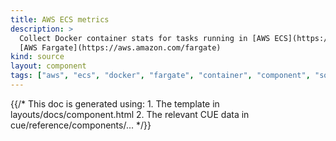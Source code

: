 ```yaml
---
title: AWS ECS metrics
description: >
  Collect Docker container stats for tasks running in [AWS ECS](https://aws.amazon.com/ecs) and
  [AWS Fargate](https://aws.amazon.com/fargate)
kind: source
layout: component
tags: ["aws", "ecs", "docker", "fargate", "container", "component", "source", "metrics"]
---
```


{{/* This doc is generated using:
     1. The template in layouts/docs/component.html
     2. The relevant CUE data in cue/reference/components/... */}}
